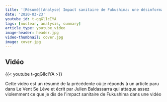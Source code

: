 ```yaml
---
title: '[Résumé][Analyse] Impact sanitaire de Fukushima: une désinformation suspecte par Julien Baldassarra'
date: '2020-03-23'
youtube_id: t-gqGlIcIYA
tags: [nuclear, analysis, summary]
article_type: youtube_video
image-header: header.jpg
video-thumbnail: cover.jpg
image: cover.jpg
---
```


## Vidéo

{{< youtube t-gqGlIcIYA >}}

Cette vidéo est un résumé de la précédente où je réponds à un article paru dans Le Vent Se Lève et écrit par Julien Baldassarra qui attaque assez violemment ce que je dis de l'impact sanitaire de Fukushima dans une vidéo 
